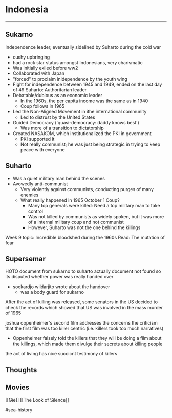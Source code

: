# Indonesia
---
## Sukarno
Independence leader, eventually sidelined by Suharto during the cold war
- cushy upbringing
- had a rock star status amongst Indonesians, very charismatic
- Was initially exiled before ww2
- Collaborated with Japan
- "forced" to proclaim inidependence by the youth wing
- Fight for independence between 1945 and 1949, ended on the last day of 49
Suharto: Authoritarian leader
- Debatable/dubious as an economic leader
	- In the 1960s, the per capita income was the same as in 1940
	- Coup follows in 1965
- Led the Non-Aligned Movement in ithe international community
	- Led to distrust by the United States
- Guided Democracy ('quasi-democracy: daddy knows best')
	- Was more of a transition to dictatorship 
- Created NASAKOM, which institutionalized the PKI in government
	- PKI supported it
	- Not really communist; he was just being strategic in trying to keep peace with everyone

## Suharto
- Was a quiet military man behind the scenes
- Avowedly anti-communist
	- Very violently against communists, conducting purges of many enemies
	- What really happened in 1965 October 1 Coup?
		- Many top generals were killed: Need a top military man to take control
		- Was not killed by communists as widely spoken, but it was more of a internal military coup and not communist 
		- However, Suharto was not the one behind the killings

Week 9 topic: Incredible bloodshed during the 1960s
Read: The mutation of fear

## Supersemar
HOTO document from sukarno to suharto
actually document not found so its disputed whether power was really handed over
- soekardjo wildarjito wrote about the handover
	- was a body guard for sukarno 

After the act of killing was released, some senators in the US decided to check the records which showed that US was involved in the mass murder of 1965

joshua oppenheimer's second film addresses the concerns the criticism that the first film was too killer centric (i.e. killers took too much narratives)
- Oppenheimer falsely told the killers that they will be doing a film about the killings, which made them divulge their secrets about killing people

the act of living has nice succicnt testimony of killers

## Thoughts

## Movies
[[Gie]]
[[The Look of Silence]]

#sea-history 